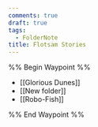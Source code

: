 ```yaml
---
comments: true
draft: true
tags:
  - FolderNote
title: Flotsam Stories
---
```

%% Begin Waypoint %%
- [[Glorious Dunes]]
- [[New folder]]
- [[Robo-Fish]]

%% End Waypoint %%
